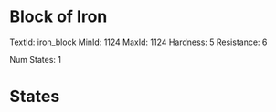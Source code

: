 # Block of Iron
TextId: iron_block
MinId: 1124
MaxId: 1124
Hardness: 5
Resistance: 6

Num States: 1
# States
```

```